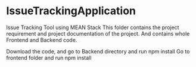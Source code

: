 # IssueTrackingApplication
Issue Tracking Tool using MEAN Stack
This folder contains the project requirement and project documentation of the project.
And contains whole Frontend and Backend code.

Download the code, and go to Backend directory and run npm install
Go to frontend folder and run npm install
